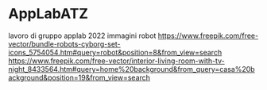 # AppLabATZ
lavoro di gruppo applab 2022
immagini robot https://www.freepik.com/free-vector/bundle-robots-cyborg-set-icons_5754054.htm#query=robot&position=8&from_view=search
https://www.freepik.com/free-vector/interior-living-room-with-tv-night_8433564.htm#query=home%20background&from_query=casa%20background&position=19&from_view=search
